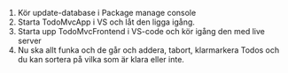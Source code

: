 1.	Kör update-database i Package manage console
2.	Starta TodoMvcApp i VS och låt den ligga igång.
3.	Starta upp TodoMvcFrontend i VS-code och kör igång den med live server
4.	Nu ska allt funka och de går och addera, tabort, klarmarkera Todos och du kan sortera på vilka som är klara eller inte.

